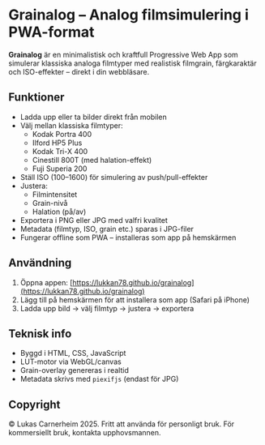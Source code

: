 # Grainalog – Analog filmsimulering i PWA-format

**Grainalog** är en minimalistisk och kraftfull Progressive Web App som simulerar klassiska analoga filmtyper med realistisk filmgrain, färgkaraktär och ISO-effekter – direkt i din webbläsare.

## Funktioner

- Ladda upp eller ta bilder direkt från mobilen
- Välj mellan klassiska filmtyper:
  - Kodak Portra 400
  - Ilford HP5 Plus
  - Kodak Tri-X 400
  - Cinestill 800T (med halation-effekt)
  - Fuji Superia 200
- Ställ ISO (100–1600) för simulering av push/pull-effekter
- Justera:
  - Filmintensitet
  - Grain-nivå
  - Halation (på/av)
- Exportera i PNG eller JPG med valfri kvalitet
- Metadata (filmtyp, ISO, grain etc.) sparas i JPG-filer
- Fungerar offline som PWA – installeras som app på hemskärmen

## Användning

1. Öppna appen: [https://lukkan78.github.io/grainalog](https://lukkan78.github.io/grainalog)
2. Lägg till på hemskärmen för att installera som app (Safari på iPhone)
3. Ladda upp bild → välj filmtyp → justera → exportera

## Teknisk info

- Byggd i HTML, CSS, JavaScript
- LUT-motor via WebGL/canvas
- Grain-overlay genereras i realtid
- Metadata skrivs med `piexifjs` (endast för JPG)

## Copyright

© Lukas Carnerheim 2025. Fritt att använda för personligt bruk. För kommersiellt bruk, kontakta upphovsmannen.

